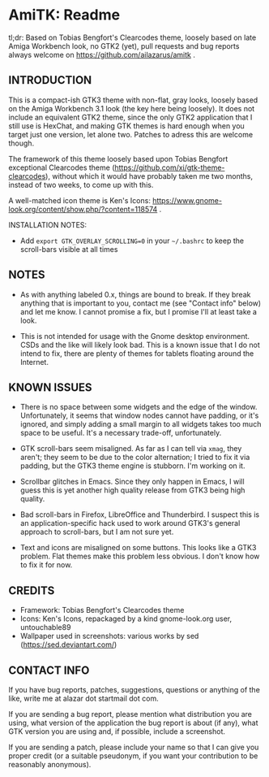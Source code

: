 AmiTK: Readme
=============

tl;dr: Based on Tobias Bengfort's Clearcodes theme, loosely based on
late Amiga Workbench look, no GTK2 (yet), pull requests and bug
reports always welcome on https://github.com/ailazarus/amitk .

INTRODUCTION
------------

This is a compact-ish GTK3 theme with non-flat, gray looks, loosely
based on the Amiga Workbench 3.1 look (the key here being loosely). It
does not include an equivalent GTK2 theme, since the only GTK2
application that I still use is HexChat, and making GTK themes is hard
enough when you target just one version, let alone two. Patches to
adress this are welcome though.

The framework of this theme loosely based upon Tobias Bengfort
exceptional Clearcodes theme
(https://github.com/xi/gtk-theme-clearcodes), without which it would
have probably taken me two months, instead of two weeks, to come up with
this.

A well-matched icon theme is Ken's Icons:
https://www.gnome-look.org/content/show.php/?content=118574 .

INSTALLATION NOTES:

- Add `export GTK_OVERLAY_SCROLLING=0` in your `~/.bashrc` to keep the
scroll-bars visible at all times

NOTES
-----

- As with anything labeled 0.x, things are bound to break. If they break
  anything that is important to you, contact me (see "Contact info"
  below) and let me know. I cannot promise a fix, but I promise I'll at
  least take a look.

- This is not intended for usage with the Gnome desktop environment. CSDs
  and the like will likely look bad. This is a known issue that I do not
  intend to fix, there are plenty of themes for tablets floating around
  the Internet.

KNOWN ISSUES
------------

- There is no space between some widgets and the edge of the
  window. Unfortunately, it seems that window nodes cannot have padding,
  or it's ignored, and simply adding a small margin to all widgets takes
  too much space to be useful. It's a necessary trade-off,
  unfortunately.

- GTK scroll-bars seem misaligned. As far as I can tell via `xmag`, they
  aren't; they seem to be due to the color alternation; I tried to fix
  it via padding, but the GTK3 theme engine is stubborn. I'm working on
  it.

- Scrollbar glitches in Emacs. Since they only happen in Emacs, I will
  guess this is yet another high quality release from GTK3 being high
  quality.

- Bad scroll-bars in Firefox, LibreOffice and Thunderbird. I suspect this
  is an application-specific hack used to work around GTK3's general
  approach to scroll-bars, but I am not sure yet.

- Text and icons are misaligned on some buttons. This looks like a GTK3
  problem. Flat themes make this problem less obvious. I don't know how
  to fix it for now.

CREDITS
-------

- Framework: Tobias Bengfort's Clearcodes theme
- Icons: Ken's Icons, repackaged by a kind gnome-look.org user,
  untouchable89
- Wallpaper used in screenshots: various works by sed
  (https://sed.deviantart.com/)

CONTACT INFO
------------

If you have bug reports, patches, suggestions, questions or anything of
the like, write me at alazar dot startmail dot com.

If you are sending a bug report, please mention what distribution you
are using, what version of the application the bug report is about (if
any), what GTK version you are using and, if possible, include a
screenshot.

If you are sending a patch, please include your name so that I can give
you proper credit (or a suitable pseudonym, if you want your
contribution to be reasonably anonymous).
